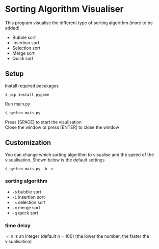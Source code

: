# Sorting Algorithm Visualiser

This program visualise the different type of sorting algorithm (more to be added)
- Bubble sort 
- Insertion sort
- Selection sort
- Merge sort
- Quick sort

## Setup
Install required pacakages
```
$ pip install pygame
```

Run main.py
```
$ python main.py
```

Press [SPACE] to start the visulisation  
Close the window or press [ENTER] to close the window

## Customization
You can change which sorting algorithm to visualise and the speed of the visualisation. Shown below is the default settings
```
$ python main.py -b -n
```
### sorting algorithm
- `-b`  bubble sort
- `-i`  insertion sort
- `-s`  selection sort
- `-m`  merge sort
- `-q`  quick sort

### time delay
`-n` n is an integer (default n = 100) (the lower the number, the faster the visualisation)